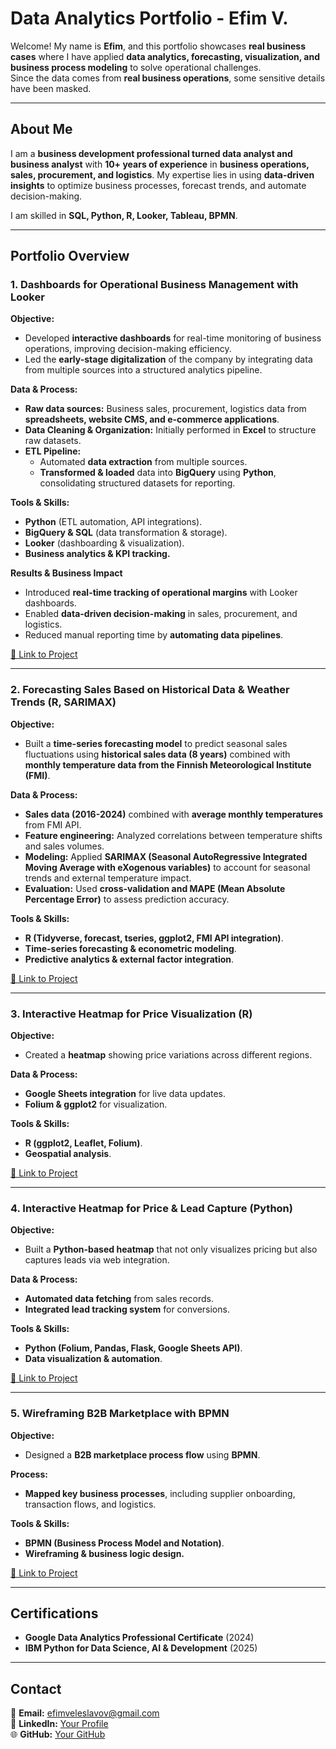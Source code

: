 # Data Analytics Portfolio - Efim V.

Welcome! My name is **Efim**, and this portfolio showcases **real business cases** where I have applied **data analytics, forecasting, visualization, and business process modeling** to solve operational challenges.  
Since the data comes from **real business operations**, some sensitive details have been masked.

---

## About Me

I am a **business development professional turned data analyst and business analyst** with **10+ years of experience** in **business operations, sales, procurement, and logistics**. My expertise lies in using **data-driven insights** to optimize business processes, forecast trends, and automate decision-making.

I am skilled in **SQL, Python, R, Looker, Tableau, BPMN**.

---

## Portfolio Overview

### 1. Dashboards for Operational Business Management with Looker  
**Objective:**  
- Developed **interactive dashboards** for real-time monitoring of business operations, improving decision-making efficiency.  
- Led the **early-stage digitalization** of the company by integrating data from multiple sources into a structured analytics pipeline.  

**Data & Process:**  
- **Raw data sources:** Business sales, procurement, logistics data from **spreadsheets, website CMS, and e-commerce applications**.  
- **Data Cleaning & Organization:** Initially performed in **Excel** to structure raw datasets.  
- **ETL Pipeline:**  
  - Automated **data extraction** from multiple sources.  
  - **Transformed & loaded** data into **BigQuery** using **Python**, consolidating structured datasets for reporting.  

**Tools & Skills:**  
- **Python** (ETL automation, API integrations).  
- **BigQuery & SQL** (data transformation & storage).  
- **Looker** (dashboarding & visualization).  
- **Business analytics & KPI tracking.**

**Results & Business Impact**
- Introduced **real-time tracking of operational margins** with Looker dashboards.
- Enabled **data-driven decision-making** in sales, procurement, and logistics.
- Reduced manual reporting time by **automating data pipelines**.

[🔗 Link to Project](#)  

---

### 2. Forecasting Sales Based on Historical Data & Weather Trends (R, SARIMAX)  
**Objective:**  
- Built a **time-series forecasting model** to predict seasonal sales fluctuations using **historical sales data (8 years)** combined with **monthly temperature data from the Finnish Meteorological Institute (FMI)**.

**Data & Process:**  
- **Sales data (2016-2024)** combined with **average monthly temperatures** from FMI API.  
- **Feature engineering:** Analyzed correlations between temperature shifts and sales volumes.  
- **Modeling:** Applied **SARIMAX (Seasonal AutoRegressive Integrated Moving Average with eXogenous variables)** to account for seasonal trends and external temperature impact.  
- **Evaluation:** Used **cross-validation and MAPE (Mean Absolute Percentage Error)** to assess prediction accuracy.

**Tools & Skills:**  
- **R (Tidyverse, forecast, tseries, ggplot2, FMI API integration)**.  
- **Time-series forecasting & econometric modeling**.  
- **Predictive analytics & external factor integration**.  

[🔗 Link to Project](#)  

---

### 3. Interactive Heatmap for Price Visualization (R)  
**Objective:**  
- Created a **heatmap** showing price variations across different regions.

**Data & Process:**  
- **Google Sheets integration** for live data updates.  
- **Folium & ggplot2** for visualization.

**Tools & Skills:**  
- **R (ggplot2, Leaflet, Folium)**.  
- **Geospatial analysis**.  

[🔗 Link to Project](#)  

---

### 4. Interactive Heatmap for Price & Lead Capture (Python)  
**Objective:**  
- Built a **Python-based heatmap** that not only visualizes pricing but also captures leads via web integration.

**Data & Process:**  
- **Automated data fetching** from sales records.  
- **Integrated lead tracking system** for conversions.

**Tools & Skills:**  
- **Python (Folium, Pandas, Flask, Google Sheets API)**.  
- **Data visualization & automation**.  

[🔗 Link to Project](#)  

---

### 5. Wireframing B2B Marketplace with BPMN  
**Objective:**  
- Designed a **B2B marketplace process flow** using **BPMN**.

**Process:**  
- **Mapped key business processes**, including supplier onboarding, transaction flows, and logistics.

**Tools & Skills:**  
- **BPMN (Business Process Model and Notation)**.  
- **Wireframing & business logic design.**  

[🔗 Link to Project](#)  

---

## Certifications  
- **Google Data Analytics Professional Certificate** (2024)  
- **IBM Python for Data Science, AI & Development** (2025)  

---

## Contact  
📧 **Email:** [efimveleslavov@gmail.com](mailto:efimveleslavov@gmail.com)  
🔗 **LinkedIn:** [Your Profile](#)  
🌐 **GitHub:** [Your GitHub](#)  
